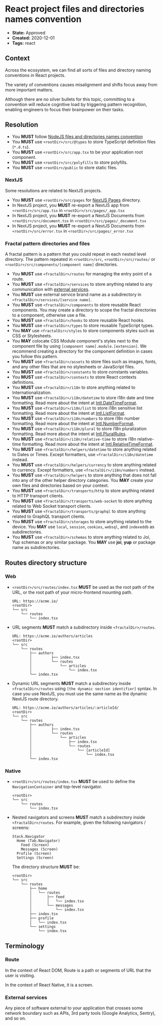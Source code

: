 # React project files and directories names convention

* **State:** Approved
* **Created:** 2020-12-01
* **Tags:** react

## Context

Across the ecosystem, we can find all sorts of files and directory naming
conventions in React projects.

The variety of conventions causes misalignment and shifts focus away from more
important matters.

Although there are no silver bullets for this topic, committing to a convention
will reduce cognitive load by triggering pattern recognition, enabling engineers
to focus their brainpower on their tasks.

## Resolution

* You **MUST** follow [NodeJS files and directories names convention](./../3122196229/README.md)
* You **MUST** use `<rootDir>/src/@types` to store TypeScript definition files
  (`*.d.ts`).
* You **MUST** use `<rootDir>/src/app.tsx` to be your application root
  component.
* You **MUST** use `<rootDir>/src/polyfills` to store polyfills.
* You **MUST** use `<rootDir>/public` to store static files.

### NextJS

Some resolutions are related to NextJS projects.

* You **MUST** use `<rootDir>/src/pages` for [NextJS Pages](https://nextjs.org/docs/basic-features/pages)
  directory.
* In NextJS project, you **MUST** re-export a NextJS app from
  `<rootDir>/src/app.tsx` in `<rootDir>/src/pages/_app.tsx`
* In NextJS project, you **MUST** re-export a NextJS Documents from
  `<rootDir>/src/document.tsx` in `<rootDir>/src/pages/_document.tsx`
* In NextJS project, you **MUST** re-export a NextJS Documents from
  `<rootDir>/src/error.tsx` in `<rootDir>/src/pages/_error.tsx`

### Fractal pattern directories and files

A fractal pattern is a pattern that you could repeat in each nested level
directory. The pattern repeated in `<rootDir>/src`, `<rootDir>/src/routes/` or
`<rootDir>/src/components/[component name]` directories.

* You **MUST** use `<fractalDir>/routes` for managing the entry point of a
  route.
* You **MUST** use `<fractalDir>/services` to store anything
  related to any communication with [external services](#external-services).
* You **MUST** use external service brand name as a subdirectory in
  `<fractalDir>/services/[service name]`.
* You **MUST** use `<fractalDir>/components` to store reusable React
  components. You may create a directory to scope the fractal directories to
  a component, otherwise use a file.
* You **MUST** use `<fractalDir>/hooks` to store reusable React
  hooks.
* You **MUST** use `<fractalDir>/types` to store reusable TypeScript types.
* You **MAY** use `<fractalDir>/styles` to store components styles such as
  CSS or Stylesheets.
* You **MAY** colocate CSS Module component's styles next to the component
  file by using `[component name].module.[extension]`. We recommend creating
  a directory for the component definition in cases you follow this pattern.
* You **MUST** use `<fractalDir>/assets` to store files such as images, fonts,
  and any other files that are no stylesheets or JavaScript files.
* You **MUST** use `<fractalDir>/constants` to store constants variables.
* You **MUST** use `<fractalDir>/contexts` to store React contexts definitions.
* You **MUST** use `<fractalDir>/i18n` to store anything
  related to Internationalization.
* You **MUST** use `<fractalDir>/i18n/datetime` to store i18n date
  and time formatting. Read more about the intent at [Intl.DateTimeFormat](https://developer.mozilla.org/en-US/docs/Web/JavaScript/Reference/Global_Objects/Intl/DateTimeFormat).
* You **MUST** use `<fractalDir>/i18n/list` to store i18n sensitive
  list formatting. Read more about the intent at [Intl.ListFormat](https://developer.mozilla.org/en-US/docs/Web/JavaScript/Reference/Global_Objects/Intl/ListFormat).
* You **MUST** use `<fractalDir>/i18n/numbers` to store i18n number
  formatting. Read more about the intent at [Intl.NumberFormat](https://developer.mozilla.org/en-US/docs/Web/JavaScript/Reference/Global_Objects/Intl/NumberFormat).
* You **MUST** use `<fractalDir>/i18n/plural` to store i18n
  pluralization formatting. Read more about the intent at [Intl.PluralRules](https://developer.mozilla.org/en-US/docs/Web/JavaScript/Reference/Global_Objects/Intl/PluralRules).
* You **MUST** use `<fractalDir>/i18n/relative-time` to store i18n
  relative-time formatting. Read more about the intent at [Intl.RelativeTimeFormat](https://developer.mozilla.org/en-US/docs/Web/JavaScript/Reference/Global_Objects/Intl/RelativeTimeFormat).
* You **MUST** use `<fractalDir>/helpers/datetime` to store anything related
  to Dates or Times. Except formatters, use `<fractalDir>/i18n/datetime`
  instead.
* You **MUST** use `<fractalDir>/helpers/currency` to store anything related
  to currency. Except formatters, use `<fractalDir>/i18n/numbers`
  instead.
* You **MUST** use `<fractalDir>/helpers` to store anything that does not
  fall into any of the other helper directory categories. You **MAY** create
  your own files and directories based on your context.
* You **MUST** use `<fractalDir>/transports/http` to store anything
  related to HTTP transport clients.
* You **MUST** use `<fractalDir>/transports/web-socket` to store
  anything related to Web Socket transport clients.
* You **MUST** use `<fractalDir>/transports/graphql` to store
  anything related to GraphQL transport clients.
* You **MUST** use `<fractalDir>/storages` to store anything related to the
  device. You **MAY** use `local`, `session`, `cookies`, `websql`, and
  `indexeddb` as subdirectories.
* You **MUST** use `<fractalDir>/schemas` to store anything related to Joi, Yup
  schemas or any similar package. You **MAY** use **joi**, **yup** or
  package name as subdirectories.

## Routes directory structure

### Web

* `<rootDir>/src/routes/index.tsx` **MUST** be used as the root path
  of the URL, or the root path of your micro-frontend mounting path.

  ```text
  URL: https://acme.io/
  <rootDir>
  └── src
      └── routes
          └── index.tsx
  ```

* URL segments **MUST** match a subdirectory inside
  `<fractalDir>/routes`.

  ```text
  URL: https://acme.io/authors/articles
  <rootDir>
  └── src
      └── routes
          ├── authors
          │         ├── index.tsx
          │         └── routes
          │             └── articles
          │                 └── index.tsx
          └── index.tsx
  ```

* Dynamic URL segments **MUST** match a subdirectory inside
  `<fractalDir>/routes` using `[the dynamic section identifier]` syntax. In case
  you use NextJS, you must use the same name as the dynamic NextJS route
  directory.

  ```text
  URL: https://acme.io/authors/articles/:articleId/
  <rootDir>
  └── src
      └── routes
          ├── authors
          │         ├── index.tsx
          │         └── routes
          │             └── articles
          │                 ├── index.tsx
          │                 └── routes
          │                     └── [articleId]
          │                         └── index.tsx
          └── index.tsx
  ```

### Native

* `<rootDir>/src/routes/index.tsx` **MUST** be used to define the
  `NavigationContainer` and top-level navigator.

  ```text
  <rootDir>
  └── src
      └── routes
          └── index.tsx
  ```

* Nested navigators and screens **MUST** match a subdirectory
  inside `<fractalDir>/routes`. For example, given the following navigators /
  screens:

  ```text
  Stack.Navigator
    Home (Tab.Navigator)
      Feed (Screen)
      Messages (Screen)
    Profile (Screen)
    Settings (Screen)
  ```

  The directory structure **MUST** be:

  ```text
  <rootDir>
  └── src
      └── routes
          ├── home
          │   └── routes
          │       ├── feed
          │       │   └── index.tsx
          │       └── messages
          │           └── index.tsx
          ├── index.tsx
          ├── profile
          │   └── index.tsx
          └── settings
              └── index.tsx
  ```

## Terminology

### Route

In the context of React DOM, Route is a path or segments of URL that the
user is visiting.

In the context of React Native, it is a screen.

### External services

Any piece of software external to your application that crosses some network
boundary such as APIs, 3rd party tools (Google Analytics, Sentry), and so on.
